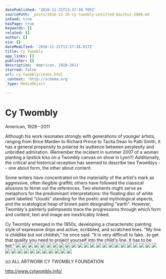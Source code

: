 ```yaml
---
datePublished: '2016-11-21T13:37:38.705Z'
sourcePath: _posts/2016-11-20-cy-twombly-untitled-bacchus-2008.md
inFeed: true
hasPage: true
keywords: []
related: []
author: []
via: {}
dateModified: '2016-11-21T13:37:38.017Z'
title: Cy Twombly
app_links: []
publisher: {}
description: 'American, 1928–2011'
starred: false
url: cy-twombly/index.html
_context: 'http://schema.org'
_type: MediaObject

---
```

# Cy Twombly

American, 1928--2011

Although his work resonates strongly with generations of younger artists, ranging from Brice Marden to Richard Prince to Tacita Dean to Patti Smith, it has a general propensity to polarise its audience between perplexity and unbridled admiration. (Remember the incident in summer 2007 of a woman planting a lipstick kiss on a Twombly canvas on show in Lyon?) Additionally, the critical and historical reception has seemed to describe two Twomblys -- one about form, the other about content.

Some writers have concentrated on the materiality of the artist's mark as aggressive, often illegible graffiti; others have followed the classical allusions to ferret out the references. Two elements might serve as metaphors for the predominant interpretations: the floating disc of white paint labelled "clouds" standing for the poetic and mythological aspects, and the scatological heap of brown paint designating "earth". However, Twombly's painterly palimpsests trace the progressions through which form and content, text and image are inextricably linked.

Cy Twombly emerged in the 1950s, developing a characteristic painting style of expressive drips and active, scribbled, and scratched lines. "My line is childlike but not childish," he once said. "It is very difficult to fake...to get that quality you need to project yourself into the child's line. It has to be felt."
![](https://the-grid-user-content.s3-us-west-2.amazonaws.com/138ce22e-65d8-43d4-a9d3-746733eb41d0.jpg)
![](https://the-grid-user-content.s3-us-west-2.amazonaws.com/84ddf1b9-604f-452c-a491-735676bd82c7.jpg)
![](https://the-grid-user-content.s3-us-west-2.amazonaws.com/3d1d6193-709d-4a91-9fe7-507ccf603491.jpg)
![](https://the-grid-user-content.s3-us-west-2.amazonaws.com/c1d48dcf-9368-4235-b5f3-b8c46d608457.jpg)
![](https://the-grid-user-content.s3-us-west-2.amazonaws.com/93417389-fb0b-45dc-9bc9-a82989302692.jpg)
![](https://the-grid-user-content.s3-us-west-2.amazonaws.com/32a59f1c-e2a7-499b-a392-090d453147f7.jpg)
![](https://the-grid-user-content.s3-us-west-2.amazonaws.com/54b815e2-fc24-4f60-801f-f5e824d0084f.jpg)
![](https://the-grid-user-content.s3-us-west-2.amazonaws.com/6706270a-ba8e-4427-b261-3d9f606635d8.jpg)
![](https://the-grid-user-content.s3-us-west-2.amazonaws.com/aa883f44-ba44-4230-8ffe-7edc5d700e15.jpg)
![](https://the-grid-user-content.s3-us-west-2.amazonaws.com/439f771d-3366-42fa-b7ca-733abe7df823.jpg)
![](https://the-grid-user-content.s3-us-west-2.amazonaws.com/c325a9a8-8c53-47fb-b958-c41872867299.jpg)
![](https://the-grid-user-content.s3-us-west-2.amazonaws.com/a5418386-9778-42c3-bdc3-7c5581988fc3.jpg)
![](https://the-grid-user-content.s3-us-west-2.amazonaws.com/39f12061-4a2a-4a6c-a87e-ba5ad460a1ad.jpg)
![](https://the-grid-user-content.s3-us-west-2.amazonaws.com/345f451c-073a-4cb3-9c51-fda317428010.jpg)
![](https://the-grid-user-content.s3-us-west-2.amazonaws.com/16aef386-89f4-46f0-8b28-72510f1a2b57.jpg)
![](https://the-grid-user-content.s3-us-west-2.amazonaws.com/9b5f1f71-ebe8-4176-b2de-41ae338caff8.jpg)
![](https://the-grid-user-content.s3-us-west-2.amazonaws.com/bd8f59a1-0f29-42bf-a30d-33ceaa4fec02.jpg)
![](https://the-grid-user-content.s3-us-west-2.amazonaws.com/e8e7fe04-2a9c-4dae-89cf-f6e9ce8094b3.jpg)
![](https://the-grid-user-content.s3-us-west-2.amazonaws.com/07ee227a-2126-4298-8a76-28c133d5570a.jpg)
![](https://the-grid-user-content.s3-us-west-2.amazonaws.com/ee166917-dbe7-49a0-8aee-c5ee455ceebb.jpg)
![](https://the-grid-user-content.s3-us-west-2.amazonaws.com/636fc877-2cd1-45b0-945a-cba7c6d37876.jpg)
![](https://the-grid-user-content.s3-us-west-2.amazonaws.com/324a7621-1dfc-4a0f-92a5-25deb37c067b.jpg)
![](https://the-grid-user-content.s3-us-west-2.amazonaws.com/16fc89fc-e4ee-4856-93c0-a48cac2de0d1.jpg)
![](https://the-grid-user-content.s3-us-west-2.amazonaws.com/8a2e8a16-203f-4f6e-a522-295bc956f004.jpg)
![](https://the-grid-user-content.s3-us-west-2.amazonaws.com/20744b72-ed64-4d81-b36c-125ef52ec4aa.jpg)
![](https://the-grid-user-content.s3-us-west-2.amazonaws.com/6404c0a0-71af-4a11-9d4b-fb4ba9be345e.jpg)
![](https://the-grid-user-content.s3-us-west-2.amazonaws.com/cfa74a79-b900-42c5-8a16-02197960bdc7.jpg)
![](https://the-grid-user-content.s3-us-west-2.amazonaws.com/a66daecc-a68c-45a9-848f-0f79570eed29.jpg)
![](https://the-grid-user-content.s3-us-west-2.amazonaws.com/eeab78b6-b1fa-49fe-8a22-80df6a367c8b.jpg)
![](https://the-grid-user-content.s3-us-west-2.amazonaws.com/856b0b4e-80bd-4dc0-b63e-594c4e670102.jpg)
![](https://the-grid-user-content.s3-us-west-2.amazonaws.com/eea7e3ef-108e-4966-8289-f7e91b7c1f06.jpg)
![](https://the-grid-user-content.s3-us-west-2.amazonaws.com/b461531e-6487-424d-af00-b97f00e0bbc7.jpg)
![](https://the-grid-user-content.s3-us-west-2.amazonaws.com/c77a5405-0871-4e85-aa02-e2c889f1459f.jpg)
![](https://the-grid-user-content.s3-us-west-2.amazonaws.com/1a89e42e-d6fa-497d-bc97-caa3272dce15.jpg)

(c) ALL ARTWORK CY TWOMBLY FOUNDATION 

http://www.cytwombly.info/